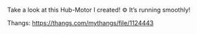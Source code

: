 Take a look at this Hub-Motor I created! ⚙️ It’s running smoothly!

Thangs: https://thangs.com/mythangs/file/1124443
